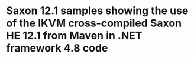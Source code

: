 # Saxon 12.1 samples showing the use of the IKVM cross-compiled Saxon HE 12.1 from Maven in .NET framework 4.8 code